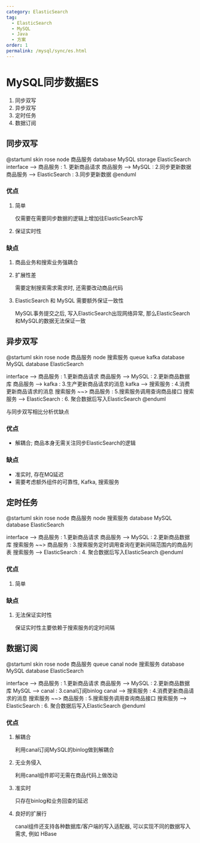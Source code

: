 ```yaml
---
category: ElasticSearch
tag:
  - ElasticSearch
  - MySQL
  - Java
  - 方案
order: 1
permalink: /mysql/sync/es.html
---
```


# MySQL同步数据ES

1. 同步双写
2. 异步双写
3. 定时任务
4. 数据订阅

## 同步双写

@startuml
skin rose
node 商品服务
database MySQL
storage ElasticSearch
interface --> 商品服务 : 1. 更新商品请求
商品服务 --> MySQL : 2.同步更新数据
商品服务 --> ElasticSearch : 3.同步更新数据
@enduml

### 优点

1. 简单 
    
    仅需要在需要同步数据的逻辑上增加往ElasticSearch写

2. 保证实时性

### 缺点

1. 商品业务和搜索业务强耦合

2. 扩展性差

    需要定制搜索需求需求时, 还需要改动商品代码

3. ElasticSearch 和 MySQL 需要额外保证一致性

    MySQL事务提交之后, 写入ElasticSearch出现网络异常, 那么ElasticSearch和MySQL的数据无法保证一致

## 异步双写

@startuml
skin rose
node 商品服务
node 搜索服务
queue kafka
database MySQL
database ElasticSearch

interface --> 商品服务 : 1.更新商品请求
商品服务 --> MySQL : 2.更新商品数据库
商品服务 --> kafka : 3.生产更新商品请求的消息
kafka --> 搜索服务 : 4.消费更新商品请求的消息
搜索服务 ~~> 商品服务 : 5.搜索服务调用查询商品接口
搜索服务 --> ElasticSearch : 6. 聚合数据后写入ElasticSearch
@enduml

与同步双写相比分析优缺点

### 优点
- 解耦合; 商品本身无需关注同步ElasticSearch的逻辑
### 缺点
- 准实时, 存在MQ延迟
- 需要考虑额外组件的可靠性, Kafka, 搜索服务

## 定时任务

@startuml
skin rose
node 商品服务
node 搜索服务
database MySQL
database ElasticSearch

interface --> 商品服务 : 1.更新商品请求
商品服务 --> MySQL : 2.更新商品数据库
搜索服务 ~~> 商品服务 : 3.搜索服务定时调用查询在更新间隔范围内的商品列表
搜索服务 --> ElasticSearch : 4. 聚合数据后写入ElasticSearch
@enduml

### 优点

1. 简单

### 缺点

1. 无法保证实时性

    保证实时性主要依赖于搜索服务的定时间隔
    

## 数据订阅

@startuml
skin rose
node 商品服务
queue canal
node 搜索服务
database MySQL
database ElasticSearch

interface --> 商品服务 : 1.更新商品请求
商品服务 --> MySQL : 2.更新商品数据库
MySQL --> canal : 3.canal订阅binlog
canal --> 搜索服务 : 4.消费更新商品请求的消息
搜索服务 ~~> 商品服务 : 5.搜索服务调用查询商品接口
搜索服务 --> ElasticSearch : 6. 聚合数据后写入ElasticSearch
@enduml


### 优点

1. 解耦合

   利用canal订阅MySQL的binlog做到解耦合
2. 无业务侵入
   
   利用canal组件即可无需在商品代码上做改动
3. 准实时

   只存在binlog和业务回查的延迟
4. 良好的扩展行

   canal组件还支持各种数据库/客户端的写入适配器, 可以实现不同的数据写入需求, 例如 HBase
